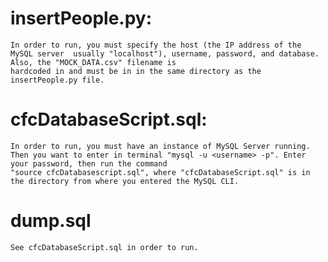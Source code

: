 # insertPeople.py:
    In order to run, you must specify the host (the IP address of the MySQL server  usually "localhost"), username, password, and database. Also, the "MOCK_DATA.csv" filename is 
    hardcoded in and must be in in the same directory as the insertPeople.py file. 
    
# cfcDatabaseScript.sql:
    In order to run, you must have an instance of MySQL Server running. Then you want to enter in terminal "mysql -u <username> -p". Enter your password, then run the command
    "source cfcDatabasescript.sql", where "cfcDatabaseScript.sql" is in the directory from where you entered the MySQL CLI.
    
# dump.sql
    See cfcDatabaseScript.sql in order to run.
